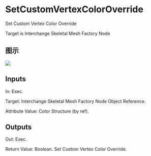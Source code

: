 # SetCustomVertexColorOverride

Set Custom Vertex Color Override

Target is Interchange Skeletal Mesh Factory Node

## 图示

![]($-20221218-19332468.png)

## Inputs

In: Exec.

Target: Interchange Skeletal Mesh Factory Node Object Reference.

Attribute Value: Color Structure (by ref).  

## Outputs

Out: Exec.

Return Value: Boolean. Set Custom Vertex Color Override.

